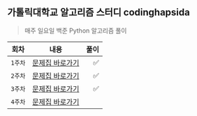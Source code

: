 ## 가톨릭대학교 알고리즘 스터디 codinghapsida

> 매주 일요일 백준 Python 알고리즘 풀이

| 회차    |                                    내용                                    |    풀이 |
| ------- | :------------------------------------------------------------------------: | ------: |
| `1주차` | [문제집 바로가기](https://www.acmicpc.net/group/workbook/view/12159/36463) | &#9989; |
| `2주차` | [문제집 바로가기](https://www.acmicpc.net/group/workbook/view/12159/36660) | &#9989; |
| `3주차` | [문제집 바로가기](https://www.acmicpc.net/group/workbook/view/12159/36968) | &#9989; |
| `4주차` | [문제집 바로가기](https://www.acmicpc.net/group/workbook/view/12159/37134) |         |
